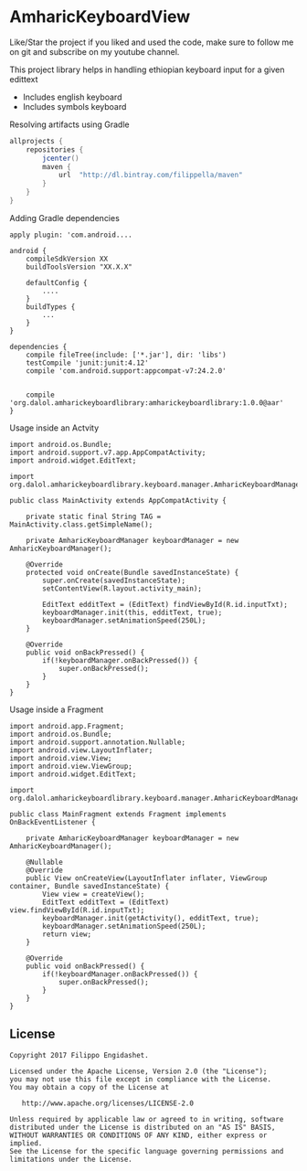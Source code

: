 # AmharicKeyboardView

Like/Star the project if you liked and used the code, make sure to follow me on git and subscribe on my youtube channel.

This project library helps in handling ethiopian keyboard input for a given edittext

 * Includes english keyboard
 * Includes symbols keyboard

Resolving artifacts using Gradle

```java
allprojects {
    repositories {
        jcenter()
        maven {
            url  "http://dl.bintray.com/filippella/maven"
        }
    }
}

```

Adding Gradle dependencies

```
apply plugin: 'com.android....

android {
    compileSdkVersion XX
    buildToolsVersion "XX.X.X"

    defaultConfig {
        ....
    }
    buildTypes {
        ...
    }
}

dependencies {
    compile fileTree(include: ['*.jar'], dir: 'libs')
    testCompile 'junit:junit:4.12'
    compile 'com.android.support:appcompat-v7:24.2.0'
    
    
    compile 'org.dalol.amharickeyboardlibrary:amharickeyboardlibrary:1.0.0@aar'
}

```

Usage inside an Actvity

```
import android.os.Bundle;
import android.support.v7.app.AppCompatActivity;
import android.widget.EditText;

import org.dalol.amharickeyboardlibrary.keyboard.manager.AmharicKeyboardManager;

public class MainActivity extends AppCompatActivity {

    private static final String TAG = MainActivity.class.getSimpleName();

    private AmharicKeyboardManager keyboardManager = new AmharicKeyboardManager();

    @Override
    protected void onCreate(Bundle savedInstanceState) {
        super.onCreate(savedInstanceState);
        setContentView(R.layout.activity_main);

        EditText edditText = (EditText) findViewById(R.id.inputTxt);
        keyboardManager.init(this, edditText, true);
        keyboardManager.setAnimationSpeed(250L);
    }

    @Override
    public void onBackPressed() {
        if(!keyboardManager.onBackPressed()) {
            super.onBackPressed();
        }
    }
}

```
Usage inside a Fragment

```
import android.app.Fragment;
import android.os.Bundle;
import android.support.annotation.Nullable;
import android.view.LayoutInflater;
import android.view.View;
import android.view.ViewGroup;
import android.widget.EditText;

import org.dalol.amharickeyboardlibrary.keyboard.manager.AmharicKeyboardManager;

public class MainFragment extends Fragment implements OnBackEventListener {

    private AmharicKeyboardManager keyboardManager = new AmharicKeyboardManager();

    @Nullable
    @Override
    public View onCreateView(LayoutInflater inflater, ViewGroup container, Bundle savedInstanceState) {
        View view = createView();
        EditText edditText = (EditText) view.findViewById(R.id.inputTxt);
        keyboardManager.init(getActivity(), edditText, true);
        keyboardManager.setAnimationSpeed(250L);
        return view;
    }
    
    @Override
    public void onBackPressed() {
        if(!keyboardManager.onBackPressed()) {
            super.onBackPressed();
        }
    }
}

```

License
-------

    Copyright 2017 Filippo Engidashet.

    Licensed under the Apache License, Version 2.0 (the "License");
    you may not use this file except in compliance with the License.
    You may obtain a copy of the License at

       http://www.apache.org/licenses/LICENSE-2.0

    Unless required by applicable law or agreed to in writing, software
    distributed under the License is distributed on an "AS IS" BASIS,
    WITHOUT WARRANTIES OR CONDITIONS OF ANY KIND, either express or implied.
    See the License for the specific language governing permissions and
    limitations under the License.
